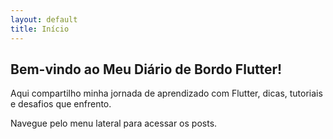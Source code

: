 ```yaml
---
layout: default
title: Início
---
```


## Bem-vindo ao Meu Diário de Bordo Flutter!

Aqui compartilho minha jornada de aprendizado com Flutter, dicas, tutoriais e desafios que enfrento.

Navegue pelo menu lateral para acessar os posts.